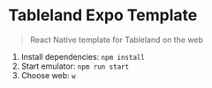 # Tableland Expo Template

> React Native template for Tableland on the web

1. Install dependencies: `npm install`
2. Start emulator: `npm run start`
3. Choose web: `w`
